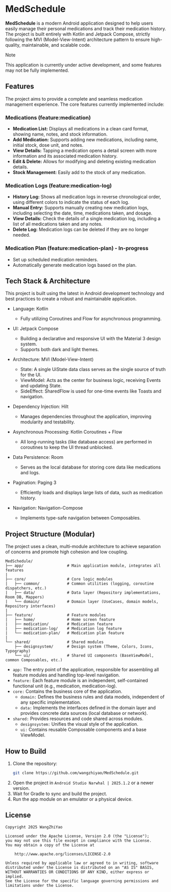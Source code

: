 # MedSchedule

**MedSchedule** is a modern Android application designed to help users easily manage their personal
medications and track their medication history. The project is built entirely with Kotlin and
Jetpack Compose, strictly following the MVI (Model-View-Intent) architecture pattern to ensure
high-quality, maintainable, and scalable code.

> [!NOTE]
> This application is currently under active development, and some features may not be fully
> implemented.

## Features

The project aims to provide a complete and seamless medication management experience. The core
features currently implemented include:

### Medications (feature:medication)

* **Medication List:** Displays all medications in a clean card format, showing name, notes, and
  stock information.
* **Add Medication:** Supports adding new medications, including name, initial stock, dose unit, and
  notes.
* **View Details:** Tapping a medication opens a detail screen with more information and its
  associated medication history.
* **Edit & Delete:** Allows for modifying and deleting existing medication details.
* **Stock Management:** Easily add to the stock of any medication.

### Medication Logs (feature:medication-log)

* **History Log:** Shows all medication logs in reverse chronological order, using different
  colors to indicate the status of each log.
* **Manual Entry:** Supports manually creating new medication logs, including selecting the date,
  time, medications taken, and dosage.
* **View Details:** Check the details of a single medication log, including a list of all
  medications taken and any notes.
* **Delete Log:** Medication logs can be deleted if they are no longer needed.

### Medication Plan (feature:medication-plan) - In-progress

* Set up scheduled medication reminders.
* Automatically generate medication logs based on the plan.

## Tech Stack & Architecture

This project is built using the latest in Android development technology and best practices to
create a robust and maintainable application.

* Language: Kotlin
  * Fully utilizing Coroutines and Flow for asynchronous programming.

* UI: Jetpack Compose
  * Building a declarative and responsive UI with the Material 3 design system.
  * Supports both dark and light themes.

* Architecture: MVI (Model-View-Intent)
  * State: A single UiState data class serves as the single source of truth for the UI.
  * ViewModel: Acts as the center for business logic, receiving Events and updating State.
  * SideEffect: SharedFlow is used for one-time events like Toasts and navigation.

* Dependency Injection: Hilt
  * Manages dependencies throughout the application, improving modularity and testability.

* Asynchronous Processing: Kotlin Coroutines + Flow
  * All long-running tasks (like database access) are performed in coroutines to keep the UI
    thread unblocked.

* Data Persistence: Room
  * Serves as the local database for storing core data like medications and logs.

* Pagination: Paging 3
  * Efficiently loads and displays large lists of data, such as medication history.

* Navigation: Navigation-Compose
  * Implements type-safe navigation between Composables.

## Project Structure (Modular)

The project uses a clean, multi-module architecture to achieve separation of concerns and promote
high cohesion and low coupling.

```text
MedSchedule/
├── app/                   # Main application module, integrates all features
|
├── core/                  # Core logic modules
|   ├── common/            # Common utilities (logging, coroutine dispatchers, etc.)
|   ├── data/              # Data layer (Repository implementations, Room DB, Mappers)
|   └── domain/            # Domain layer (UseCases, domain models, Repository interfaces)
|
├── feature/               # Feature modules
|   ├── home/              # Home screen feature
|   ├── medication/        # Medication feature
|   ├── medication-log/    # Medication log feature
|   └── medication-plan/   # Medication plan feature
|
└── shared/                # Shared modules
    ├── designsystem/      # Design system (Theme, Colors, Icons, Typography)
    └── ui/                # Shared UI components (BaseViewModel, common Composables, etc.)
```

* `app:` The entry point of the application, responsible for assembling all feature modules and
  handling top-level navigation.
* `feature:` Each feature module is an independent, self-contained functional unit (e.g.,
  medication, medication-log).
* `core:` Contains the business core of the application.
  * `domain:` Defines the business rules and data models, independent of any specific
    implementation.
  * `data:` Implements the interfaces defined in the domain layer and provides concrete data
    sources (local database or network).
* `shared:` Provides resources and code shared across modules.
  * `designsystem:` Unifies the visual style of the application.
  * `ui:` Contains reusable Composable components and a base ViewModel.

## How to Build

1. Clone the repository:
    ```bash
    git clone https://github.com/wangzhiyao/MedSchedule.git
    ```
2. Open the project in `Android Studio Narwhal | 2025.1.2` or a newer version.
3. Wait for Gradle to sync and build the project.
4. Run the app module on an emulator or a physical device.

## License

```text
Copyright 2025 WangZhiYao

Licensed under the Apache License, Version 2.0 (the "License");
you may not use this file except in compliance with the License.
You may obtain a copy of the License at

    http://www.apache.org/licenses/LICENSE-2.0

Unless required by applicable law or agreed to in writing, software
distributed under the License is distributed on an "AS IS" BASIS,
WITHOUT WARRANTIES OR CONDITIONS OF ANY KIND, either express or implied.
See the License for the specific language governing permissions and
limitations under the License.
```
